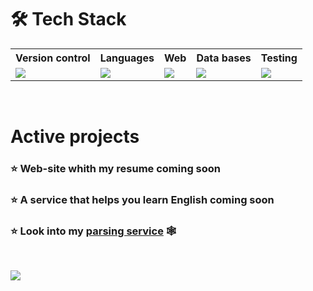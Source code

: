 # 🛠 Tech Stack
<table>
  <tr>
      <th>Version control</th>
      <th>Languages</th>
      <th>Web</th>
      <th>Data bases</th>
      <th>Testing</th>
  </tr>
  <tr>
      <td>
          <a href="https://skillicons.dev">
              <img src="https://skillicons.dev/icons?i=git,github" />
          </a>
      </td>
      <td>
          <a href="https://skillicons.dev">
              <img src="https://skillicons.dev/icons?i=python,js" />
          </a>
      </td>
      <td>
          <a href="https://skillicons.dev">
              <img src="https://skillicons.dev/icons?i=django,css,html,svg" />
          </a>
      </td>
      <td>
          <a href="https://skillicons.dev">
              <img src="https://skillicons.dev/icons?i=postgres,sqlite" />
          </a>
      </td>
      <td>
          <a href="https://skillicons.dev">
              <img src="https://skillicons.dev/icons?i=selenium" />
          </a>
      </td>
  </tr>
</table>
<br />

# Active projects
### ⭐ Web-site whith my resume coming soon
### ⭐ A service that helps you learn English coming soon
### ⭐ Look into my [parsing service](https://spider-cat.up.railway.app/) 🕸
<br />

![](https://komarev.com/ghpvc/?username=GeekNekoS&color=grey)

<!--
<img width="100%" title="Hornet-Developer" src="https://camo.githubusercontent.com/968d97609766ee70d343c94a988ff13dacc6f07deeca3a01a5f75dbbf602295d/68747470733a2f2f63617073756c652d72656e6465722e76657263656c2e6170702f6170693f747970653d776176696e6726636f6c6f723d6772616469656e7426637573746f6d436f6c6f724c6973743d362c31312c3230266865696768743d3137302673656374696f6e3d666f6f74657226666f6e7453697a653d343226666f6e74436f6c6f723d66666626616e696d6174696f6e3d7477696e6b6c696e67" data-canonical-src="https://capsule-render.vercel.app/api?type=waving&color=gradient&customColorList=6,11,20&height=170&section=footer&fontSize=42&fontColor=fff&animation=twinkling" style="max-width: 100%;"> </img>
-->

<!--
<p class="aligncenter">
    <img alt="Neon" src="https://drive.google.com/uc?export=download&amp;id=1gWw5rNMNYMrpw93YHjC11Ot-lDV75yFG">
</p>
-->

<!--
<img width="100%" title="Hornet-Developer" alt="Hornet-Developer" src="https://camo.githubusercontent.com/f9e8773dd9bc79a26b0a6efa194f83e0f73fc9b14e99188e4d96ecfc9cf693bf/68747470733a2f2f63617073756c652d72656e6465722e76657263656c2e6170702f6170693f747970653d776176696e6726636f6c6f723d6772616469656e7426637573746f6d436f6c6f724c6973743d362c31312c3230266865696768743d3138302673656374696f6e3d68656164657226746578743d46756c6c737461636b2d446576656c6f70657226666f6e7453697a653d343226666f6e74436f6c6f723d66666626616e696d6174696f6e3d7477696e6b6c696e6726666f6e74416c69676e593d3332" data-canonical-src="https://capsule-render.vercel.app/api?type=waving&amp;color=gradient&amp;customColorList=6,11,20&amp;height=180&amp;section=header&amp;text=Fullstack-Developer&amp;fontSize=42&amp;fontColor=fff&amp;animation=twinkling&amp;fontAlignY=32" style="max-width: 100%;"> </img>
-->

<!--
For status
-> Working on a project ___〆(・∀・)
-->
